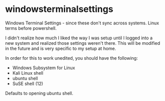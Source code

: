 # windowsterminalsettings
Windows Terminal Settings - since these don't sync across systems.  Linux terms before powershell.

I didn't realize how much I liked the way I was setup until I logged into a new system and realized those settings weren't there.
This will be modified in the future and is very specific to my setup at home.

In order for this to work unedited, you should have the following:
- Windows Subsystem for Linux
- Kali Linux shell
- ubuntu shell
- SuSE shell (12)

Defaults to opening ubuntu shell.

